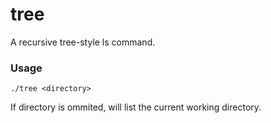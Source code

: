 # tree
A recursive tree-style ls command.

### Usage
```
./tree <directory>
```

If directory is ommited, will list the current working directory.
